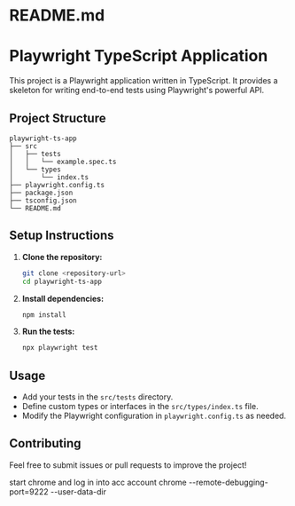 # README.md

# Playwright TypeScript Application

This project is a Playwright application written in TypeScript. It provides a skeleton for writing end-to-end tests using Playwright's powerful API.

## Project Structure

```
playwright-ts-app
├── src
│   ├── tests
│   │   └── example.spec.ts
│   └── types
│       └── index.ts
├── playwright.config.ts
├── package.json
├── tsconfig.json
└── README.md
```

## Setup Instructions

1. **Clone the repository:**
   ```bash
   git clone <repository-url>
   cd playwright-ts-app
   ```

2. **Install dependencies:**
   ```bash
   npm install
   ```

3. **Run the tests:**
   ```bash
   npx playwright test
   ```

## Usage

- Add your tests in the `src/tests` directory.
- Define custom types or interfaces in the `src/types/index.ts` file.
- Modify the Playwright configuration in `playwright.config.ts` as needed.

## Contributing

Feel free to submit issues or pull requests to improve the project!


start chrome and log in into acc account
chrome --remote-debugging-port=9222 --user-data-dir